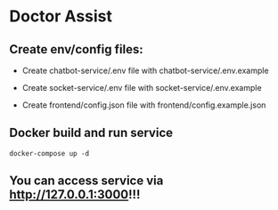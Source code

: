 # Doctor Assist

## Create env/config files:

- Create chatbot-service/.env file with chatbot-service/.env.example

- Create socket-service/.env file with socket-service/.env.example

- Create frontend/config.json file with frontend/config.example.json

## Docker build and run service

```
docker-compose up -d
```

## You can access service via http://127.0.0.1:3000!!!
